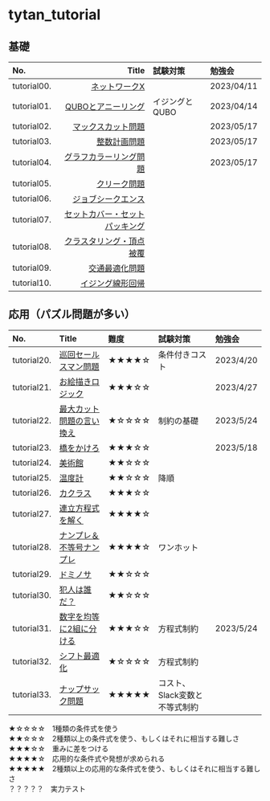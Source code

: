 # tytan_tutorial

基礎
-------------

|No.|Title|試験対策|勉強会|
|:--|--:|:--|:--|
|tutorial00.|<a href="tutorial/tutorial00_networkx.ipynb">ネットワークX</a>||2023/04/11|
|tutorial01.|<a href="tutorial/tutorial01_qubo.ipynb">QUBOとアニーリング</a>|イジングとQUBO|2023/04/14|
|tutorial02.|<a href="tutorial/tutorial02_maxcut.ipynb">マックスカット問題</a>||2023/05/17|
|tutorial03.|<a href="tutorial/tutorial03_bil.ipynb">整数計画問題</a>||2023/05/17|
|tutorial04.|<a href="tutorial/tutorial04_graphcoloring.ipynb">グラフカラーリング問題</a>||2023/05/17|
|tutorial05.|<a href="tutorial/tutorial05_cliques.ipynb">クリーク問題</a>|||
|tutorial06.|<a href="tutorial/tutorial06_job_sequencing_problem.ipynb">ジョブシークエンス</a>|||
|tutorial07.|<a href="tutorial/tutorial07_setcover_setpacking.ipynb">セットカバー・セットパッキング</a>|||
|tutorial08.|<a href="tutorial/tutorial08_clustering_vertex_cover.ipynb">クラスタリング・頂点被覆</a>|||
|tutorial09.|<a href="tutorial/tutorial09_trafficflow_optimization.ipynb">交通最適化問題</a>|||
|tutorial10.|<a href="tutorial/tutorial10_liner_reg.ipynb">イジング線形回帰</a>|||

応用（パズル問題が多い）
-------------

|No.|Title|難度|試験対策|勉強会|
|:--|:--|:--|:--|:--|
|tutorial20.|<a href="tutorial/tutorial20_巡回セールスマン問題.ipynb">巡回セールスマン問題</a>|★★★★☆|条件付きコスト|2023/4/20|
|tutorial21.|<a href="tutorial/tutorial21_お絵かきロジック.ipynb">お絵描きロジック</a>|★★★☆☆||2023/4/27|
|tutorial22.|<a href="tutorial/tutorial22_最大カット問題の言い換え.ipynb">最大カット問題の言い換え</a>|★☆☆☆☆|制約の基礎|2023/5/24|
|tutorial23.|<a href="tutorial/tutorial23_橋をかけろ.ipynb">橋をかけろ</a>|★★★☆☆||2023/5/18|
|tutorial24.|<a href="tutorial/tutorial24_美術館.ipynb">美術館</a>|★★☆☆☆|||
|tutorial25.|<a href="tutorial/tutorial25_温度計.ipynb">温度計</a>|★★☆☆☆|降順||
|tutorial26.|<a href="tutorial/tutorial26_カクラス.ipynb">カクラス</a>|★★★☆☆|||
|tutorial27.|<a href="tutorial/tutorial27_連立方程式を解く.ipynb">連立方程式を解く</a>|★★★★☆|||
|tutorial28.|<a href="tutorial/tutorial28_ナンプレ＆不等号ナンプレ.ipynb">ナンプレ＆不等号ナンプレ</a>|★★★★☆|ワンホット||
|tutorial29.|<a href="tutorial/tutorial29_ドミノサ.ipynb">ドミノサ</a>|★★☆☆☆|||
|tutorial30.|<a href="tutorial/tutorial30_犯人は誰だ？.ipynb">犯人は誰だ？</a>|★★☆☆☆|||
|tutorial31.|<a href="tutorial/tutorial31_数字を均等に2組に分ける.ipynb">数字を均等に2組に分ける</a>|★★★☆☆|方程式制約|2023/5/24|
|tutorial32.|<a href="tutorial/tutorial32_シフト最適化.ipynb">シフト最適化</a>|★☆☆☆☆|方程式制約||
|tutorial33.|<a href="tutorial/tutorial33_ナップサック問題.ipynb">ナップサック問題</a>|★★★★★|コスト、Slack変数と不等式制約||2023/6/1|

★☆☆☆☆　1種類の条件式を使う<br>
★★☆☆☆　2種類以上の条件式を使う、もしくはそれに相当する難しさ<br>
★★★☆☆　重みに差をつける<br>
★★★★☆　応用的な条件式や発想が求められる<br>
★★★★★　2種類以上の応用的な条件式を使う、もしくはそれに相当する難しさ<br>
？？？？？　実力テスト<br>
